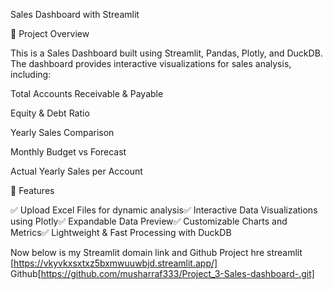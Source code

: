 Sales Dashboard with Streamlit

📌 Project Overview

This is a Sales Dashboard built using Streamlit, Pandas, Plotly, and DuckDB. The dashboard provides interactive visualizations for sales analysis, including:

Total Accounts Receivable & Payable

Equity & Debt Ratio

Yearly Sales Comparison

Monthly Budget vs Forecast

Actual Yearly Sales per Account

🚀 Features

✅ Upload Excel Files for dynamic analysis✅ Interactive Data Visualizations using Plotly✅ Expandable Data Preview✅ Customizable Charts and Metrics✅ Lightweight & Fast Processing with DuckDB

Now below is my Streamlit domain link and Github Project hre
streamlit [https://vkyvkxsxtxz5bxmwuuwbjd.streamlit.app/]
Github[https://github.com/musharraf333/Project_3-Sales-dashboard-.git]
